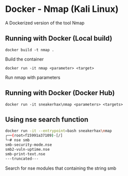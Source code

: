 # Docker - Nmap (Kali Linux)

A Dockerized version of the tool Nmap

## Running with Docker (Local build)

```docker build -t nmap .```

Build the container

```docker run -it nmap <parameter> <target>```

Run nmap with parameters

## Running with Docker (Docker Hub)

```docker run -it sneakerhax\nmap <parameters> <targets>```

## Using nse search function

```bash
docker run -it --entrypoint=bash sneakerhax\nmap
┌──(root💀f15991a37109)-[/]
└─# nse smb
smb-security-mode.nse
smb2-vuln-uptime.nse
smb-print-text.nse
---truncated---
```

Search for nse modules that containing the string smb
